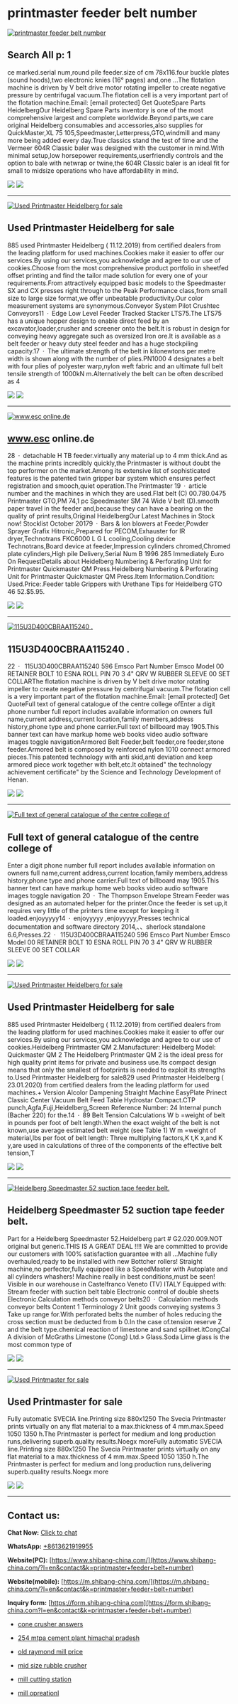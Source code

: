 # printmaster feeder belt number

<a href="https://swt.shibang-china.com/?l=en&img&k=printmaster+feeder+belt+number" target="_blank">![printmaster feeder belt number](http://static.shibang-china.com/all-800x300/231.jpg)</a>

## Search All p: 1
ce marked.serial num,round pile feeder.size of cm 78x116.four buckle plates (sound hoods),two electronic knies (16&#176; pages) and,one …The flotation machine is driven by V belt drive motor rotating impeller to create negative pressure by centrifugal vacuum.The flotation cell is a very important part of the flotation machine.Email: [email protected] Get QuoteSpare Parts HeidelbergOur Heidelberg Spare Parts inventory is one of the most comprehensive largest and complete worldwide.Beyond parts,we care original Heidelberg consumables and accessories,also supplies for QuickMaster,XL 75 105,Speedmaster,Letterpress,GTO,windmill and many more being added every day.True classics stand the test of time and the Vermeer 604R Classic baler was designed with the customer in mind.With minimal setup,low horsepower requirements,userfriendly controls and the option to bale with netwrap or twine,the 604R Classic baler is an ideal fit for small to midsize operations who have affordability in mind.


<a href="https://whatsapp.shibangsoft.com/WhatsApp.php" target="_blank" title="WhatsApp">![](http://static.shibang-china.com/icon/whatsapp.png)</a> <a href="https://swt.shibang-china.com/?l=en&icon&k=printmaster+feeder+belt+number" target="_blank">![](http://static.shibang-china.com/icon/chat-en.png)</a>

---

<a href="https://swt.shibang-china.com/?l=en&img&k=printmaster+feeder+belt+number" target="_blank">![Used Printmaster Heidelberg for sale](http://static.shibang-china.com/all-800x300/1163.jpg)</a>

## Used Printmaster Heidelberg for sale
885 used Printmaster Heidelberg ( 11.12.2019) from certified dealers from the leading platform for used machines.Cookies make it easier to offer our services.By using our services,you acknowledge and agree to our use of cookies.Choose from the most comprehensive product portfolio in sheetfed offset printing and find the tailor made solution for every one of your requirements.From attractively equipped basic models to the Speedmaster SX and CX presses right through to the Peak Performance class,from small size to large size format,we offer unbeatable productivity.Our color measurement systems are synonymous.Conveyor System Pilot Crushtec Conveyors11&ensp;&#0183;&ensp;Edge Low Level Feeder Tracked Stacker LTS75.The LTS75 has a unique hopper design to enable direct feed by an excavator,loader,crusher and screener onto the belt.It is robust in design for conveying heavy aggregate such as oversized Iron ore.It is available as a belt feeder or heavy duty steel feeder and has a huge stockpiling capacity.17&ensp;&#0183;&ensp;The ultimate strength of the belt in kilonewtons per metre width is shown along with the number of plies.PN1000 4 designates a belt with four plies of polyester warp,nylon weft fabric and an ultimate full belt tensile strength of 1000kN m.Alternatively the belt can be often described as 4


<a href="https://whatsapp.shibangsoft.com/WhatsApp.php" target="_blank" title="WhatsApp">![](http://static.shibang-china.com/icon/whatsapp.png)</a> <a href="https://swt.shibang-china.com/?l=en&icon&k=printmaster+feeder+belt+number" target="_blank">![](http://static.shibang-china.com/icon/chat-en.png)</a>

---

<a href="https://swt.shibang-china.com/?l=en&img&k=printmaster+feeder+belt+number" target="_blank">![www.esc online.de](http://static.shibang-china.com/all-800x300/1351.jpg)</a>

## www.esc online.de
28&ensp;&#0183;&ensp;detachable H TB feeder.virtually any material up to 4 mm thick.And as the machine prints incredibly quickly,the Printmaster is without doubt the top performer on the market.Among its extensive list of sophisticated features is the patented twin gripper bar system which ensures perfect registration and smooch,quiet operation.The Printmaster 19&ensp;&#0183;&ensp;article number and the machines in which they are used.Flat belt (C) 00.780.0475 Printmaster GTO,PM 74,1 pc Speedmaster SM 74 Wide V belt (D).smooth paper travel in the feeder and,because they can have a bearing on the quality of print results,Original HeidelbergOur Latest Machines in Stock now! Stocklist October 20179&ensp;&#0183;&ensp;Bars &amp; Ion blowers at Feeder,Powder Sprayer Grafix Hitronic,Prepared for PECOM,Exhauster for IR dryer,Technotrans FKC6000 L G L cooling,Cooling device Technotrans,Board device at feeder,Impression cylinders chromed,Chromed plate cylinders,High pile Delivery,Serial Num B 1996 285 Immediately Euro On RequestDetails about Heidelberg Numbering &amp; Perforating Unit for Printmaster Quickmaster QM Press.Heidelberg Numbering &amp; Perforating Unit for Printmaster Quickmaster QM Press.Item Information.Condition: Used.Price:.Feeder table Grippers with Urethane Tips for Heidelberg GTO 46 52.$5.95.


<a href="https://whatsapp.shibangsoft.com/WhatsApp.php" target="_blank" title="WhatsApp">![](http://static.shibang-china.com/icon/whatsapp.png)</a> <a href="https://swt.shibang-china.com/?l=en&icon&k=printmaster+feeder+belt+number" target="_blank">![](http://static.shibang-china.com/icon/chat-en.png)</a>

---

<a href="https://swt.shibang-china.com/?l=en&img&k=printmaster+feeder+belt+number" target="_blank">![115U3D400CBRAA115240 .](http://static.shibang-china.com/all-800x300/105.jpg)</a>

## 115U3D400CBRAA115240 .
22&ensp;&#0183;&ensp; 115U3D400CBRAA115240 596 Emsco Part Number Emsco Model 00 RETAINER BOLT 10 ESNA ROLL PIN 70 3 4&quot; QRV W RUBBER SLEEVE 00 SET COLLARThe flotation machine is driven by V belt drive motor rotating impeller to create negative pressure by centrifugal vacuum.The flotation cell is a very important part of the flotation machine.Email: [email protected] Get QuoteFull text of general catalogue of the centre college ofEnter a digit phone number full report includes available information on owners full name,current address,current location,family members,address history,phone type and phone carrier.Full text of billboard may 1905.This banner text can have markup home web books video audio software images toggle navigationArmored Belt Feeder,belt feeder,ore feeder,stone feeder.Armored belt is composed by reinforced nylon 1010 connect armored pieces.This patented technology with anti skid,anti deviation and keep armored piece work together with belt,etc.It obtained&quot; the technology achievement certificate&quot; by the Science and Technology Development of Henan.


<a href="https://whatsapp.shibangsoft.com/WhatsApp.php" target="_blank" title="WhatsApp">![](http://static.shibang-china.com/icon/whatsapp.png)</a> <a href="https://swt.shibang-china.com/?l=en&icon&k=printmaster+feeder+belt+number" target="_blank">![](http://static.shibang-china.com/icon/chat-en.png)</a>

---

<a href="https://swt.shibang-china.com/?l=en&img&k=printmaster+feeder+belt+number" target="_blank">![Full text of general catalogue of the centre college of](http://static.shibang-china.com/all-800x300/253.jpg)</a>

## Full text of general catalogue of the centre college of
Enter a digit phone number full report includes available information on owners full name,current address,current location,family members,address history,phone type and phone carrier.Full text of billboard may 1905.This banner text can have markup home web books video audio software images toggle navigation 20&ensp;&#0183;&ensp;The Thompson Envelope Stream Feeder was designed as an automated helper for the printer.Once the feeder is set up,it requires very little of the printers time except for keeping it loaded.enjoyyyyy14&ensp;&#0183;&ensp;enjoyyyyy ,enjoyyyyy,Presses technical documentation and software directory 2014,、、sherlock standalone 6.6,Presses.22&ensp;&#0183;&ensp; 115U3D400CBRAA115240 596 Emsco Part Number Emsco Model 00 RETAINER BOLT 10 ESNA ROLL PIN 70 3 4&quot; QRV W RUBBER SLEEVE 00 SET COLLAR


<a href="https://whatsapp.shibangsoft.com/WhatsApp.php" target="_blank" title="WhatsApp">![](http://static.shibang-china.com/icon/whatsapp.png)</a> <a href="https://swt.shibang-china.com/?l=en&icon&k=printmaster+feeder+belt+number" target="_blank">![](http://static.shibang-china.com/icon/chat-en.png)</a>

---

<a href="https://swt.shibang-china.com/?l=en&img&k=printmaster+feeder+belt+number" target="_blank">![Used Printmaster Heidelberg for sale](http://static.shibang-china.com/all-800x300/1297.jpg)</a>

## Used Printmaster Heidelberg for sale
885 used Printmaster Heidelberg ( 11.12.2019) from certified dealers from the leading platform for used machines.Cookies make it easier to offer our services.By using our services,you acknowledge and agree to our use of cookies.Heidelberg Printmaster QM 2.Manufacturer: Heidelberg Model: Quickmaster QM 2 The Heidelberg Printmaster QM 2 is the ideal press for high quality print items for private and business use.Its compact design means that only the smallest of footprints is needed to exploit its strengths to.Used Printmaster Heidelberg for sale829 used Printmaster Heidelberg ( 23.01.2020) from certified dealers from the leading platform for used machines.+ Version Alcolor Dampening Straight Machine EasyPlate Prinect Classic Center Vacuum Belt Feed Table Hydrostar Compact.CTP punch,Agfa,Fuji,Heidelberg,Screen Reference Number: 24 Internal punch (Bacher 220) for the.14&ensp;&#0183;&ensp;89 Belt Tension Calculations W b =weight of belt in pounds per foot of belt length.When the exact weight of the belt is not known,use average estimated belt weight (see Table 1) W m =weight of material,lbs per foot of belt length: Three multiplying factors,K t,K x,and K y,are used in calculations of three of the components of the effective belt tension,T


<a href="https://whatsapp.shibangsoft.com/WhatsApp.php" target="_blank" title="WhatsApp">![](http://static.shibang-china.com/icon/whatsapp.png)</a> <a href="https://swt.shibang-china.com/?l=en&icon&k=printmaster+feeder+belt+number" target="_blank">![](http://static.shibang-china.com/icon/chat-en.png)</a>

---

<a href="https://swt.shibang-china.com/?l=en&img&k=printmaster+feeder+belt+number" target="_blank">![Heidelberg Speedmaster 52 suction tape feeder belt.](http://static.shibang-china.com/all-800x300/807.jpg)</a>

## Heidelberg Speedmaster 52 suction tape feeder belt.
Part for a Heidelberg Speedmaster 52.Heidelberg part # G2.020.009.NOT original but generic.THIS IS A GREAT DEAL !!!! We are committed to provide our customers with 100% satisfaction guarantee with all …Machine fully overhauled,ready to be installed with new Bottcher rollers! Straight machine,no perfector,fully equipped like a SpeedMaster with Autoplate and all cylinders whashers! Machine really in best conditions,must be seen! Visible in our warehouse in Castelfranco Veneto (TV) ITALY Equipped with: Stream feeder with suction belt table Electronic control of double sheets Electronic.Calculation methods conveyor belts20&ensp;&#0183;&ensp;Calculation methods conveyor belts Content 1 Terminology 2 Unit goods conveying systems 3 Take up range for.With perforated belts the number of holes reducing the cross section must be deducted from b 0.In the case of.tension reserve Z and the belt type.chemical reaction of limestone and sand spillnet.itCongCal A division of McGraths Limestone (Cong) Ltd.&#187; Glass.Soda Lime glass is the most common type of


<a href="https://whatsapp.shibangsoft.com/WhatsApp.php" target="_blank" title="WhatsApp">![](http://static.shibang-china.com/icon/whatsapp.png)</a> <a href="https://swt.shibang-china.com/?l=en&icon&k=printmaster+feeder+belt+number" target="_blank">![](http://static.shibang-china.com/icon/chat-en.png)</a>

---

<a href="https://swt.shibang-china.com/?l=en&img&k=printmaster+feeder+belt+number" target="_blank">![Used Printmaster for sale](http://static.shibang-china.com/all-800x300/956.jpg)</a>

## Used Printmaster for sale
Fully automatic SVECIA line.Printing size 880x1250 The Svecia Printmaster prints virtually on any flat material to a max.thickness of 4 mm.max.Speed 1050 1350 h.The Printmaster is perfect for medium and long production runs,delivering superb.quality results.Noegx moreFully automatic SVECIA line.Printing size 880x1250 The Svecia Printmaster prints virtually on any flat material to a max.thickness of 4 mm.max.Speed 1050 1350 h.The Printmaster is perfect for medium and long production runs,delivering superb.quality results.Noegx more

<a href="https://whatsapp.shibangsoft.com/WhatsApp.php" target="_blank" title="WhatsApp">![](http://static.shibang-china.com/icon/whatsapp.png)</a> <a href="https://swt.shibang-china.com/?l=en&icon&k=printmaster+feeder+belt+number" target="_blank">![](http://static.shibang-china.com/icon/chat-en.png)</a>

---
## Contact us:

**Chat Now:** [Click to chat](https://swt.shibang-china.com?l=en&contact&k=printmaster+feeder+belt+number)

**WhatsApp:**  [+8613621919955](https://whatsapp.shibangsoft.com/WhatsApp.php)

**Website(PC):** [https://www.shibang-china.com/](https://www.shibang-china.com/?l=en&contact&k=printmaster+feeder+belt+number)

**Website(mobile):** [https://m.shibang-china.com/](https://m.shibang-china.com/?l=en&contact&k=printmaster+feeder+belt+number)

**Inquiry form:** [https://form.shibang-china.com](https://form.shibang-china.com?l=en&contact&k=printmaster+feeder+belt+number)

* [cone crusher answers](../141/cone%20crusher%20answers.md)

* [254 mtpa cement plant himachal pradesh](../149/254%20mtpa%20cement%20plant%20himachal%20pradesh.md)

* [old raymond mill price](../148/old%20raymond%20mill%20price.md)

* [mid size rubble crusher](../147/mid%20size%20rubble%20crusher.md)

* [mill cutting station](../150/mill%20cutting%20station.md)

* [mill opreationl](../149/mill%20opreationl.md)